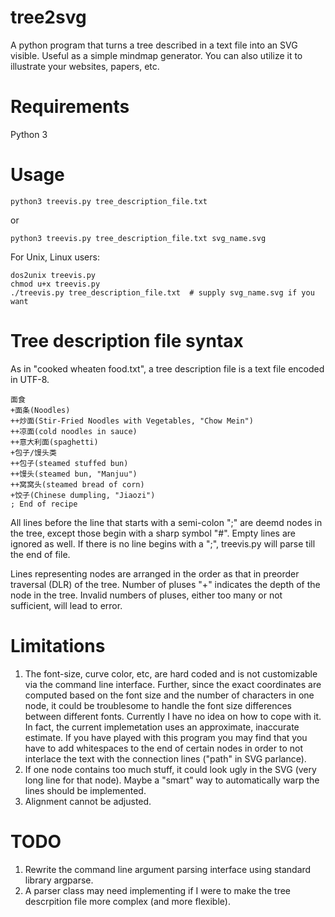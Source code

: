 # tree2svg
A python program that turns a tree described in a text file into an SVG visible.
Useful as a simple mindmap generator. You can also utilize it to illustrate your websites, papers, etc.

# Requirements
Python 3 

# Usage
```
python3 treevis.py tree_description_file.txt
```
or
```
python3 treevis.py tree_description_file.txt svg_name.svg
```

For Unix, Linux users:
```
dos2unix treevis.py
chmod u+x treevis.py
./treevis.py tree_description_file.txt  # supply svg_name.svg if you want
```

# Tree description file syntax
As in "cooked wheaten food.txt", a tree description file is a text file encoded in UTF-8.
```
面食
+面条(Noodles)
++炒面(Stir-Fried Noodles with Vegetables, "Chow Mein")
++凉面(cold noodles in sauce)
++意大利面(spaghetti)
+包子/馒头类
++包子(steamed stuffed bun)
++馒头(steamed bun, "Manjuu")
++窝窝头(steamed bread of corn)
+饺子(Chinese dumpling, "Jiaozi")
; End of recipe
```

All lines before the line that starts with a semi-colon ";" are deemd nodes in the tree, except those begin with a sharp symbol "#". Empty lines are ignored as well. If there is no line begins with a ";", treevis.py will parse till the end of file.

Lines representing nodes are arranged in the order as that in preorder traversal (DLR) of the tree. Number of pluses "+" indicates the depth of the node in the tree. Invalid numbers of pluses, either too many or not sufficient, will lead to error.

# Limitations
1. The font-size, curve color, etc, are hard coded and is not customizable via the command line interface. Further, since the exact coordinates are computed based on the font size and the number of characters in one node, it could be troublesome to handle the font size differences between different fonts. Currently I have no idea on how to cope with it. In fact, the current implemetation uses an approximate, inaccurate estimate. If you have played with this program you may find that you have to add whitespaces to the end of certain nodes in order to not interlace the text with the connection lines ("path" in SVG parlance).
2. If one node contains too much stuff, it could look ugly in the SVG (very long line for that node). Maybe a "smart" way to automatically warp the lines should be implemented.
3. Alignment cannot be adjusted.

# TODO
1. Rewrite the command line argument parsing interface using standard library argparse.
2. A parser class may need implementing if I were to make the tree descrpition file more complex (and more flexible).
